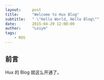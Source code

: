 ```yaml
---
layout:     post
title:      "Welcome to Hux Blog"
subtitle:   " \"Hello World, Hello Blog\""
date:       2015-04-29 12:00:00
author:     "Leiym"
tags:
    - ROS
---
```


## 前言

Hux 的 Blog 就这么开通了。

